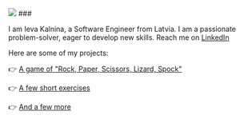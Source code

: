 <img src="https://scontent.frix3-1.fna.fbcdn.net/v/t1.0-9/1903998_762664523744046_218147134_n.jpg?_nc_cat=109&ccb=2&_nc_sid=19026a&_nc_ohc=oyujVhYMMZYAX82XVTn&_nc_ht=scontent.frix3-1.fna&oh=b86bce798f1c26330b62ffda5f9c9e80&oe=5FC766E8" hight="25%">
### 

I am Ieva Kalnina, a Software Engineer from Latvia. 
I am a passionate problem-solver, eager to develop new skills.
Reach me on [LinkedIn](https://www.linkedin.com/in/ieva-kalnina-46a70025/)

Here are some of my projects:

:point_right: [A game of "Rock, Paper, Scissors, Lizard, Spock"](https://github.com/Ievieva/RPSLS/tree/main/RPS)

:point_right: [A few short exercises](https://github.com/Ievieva/8-10)

:point_right: [And a few more](https://github.com/Ievieva/14-10)
